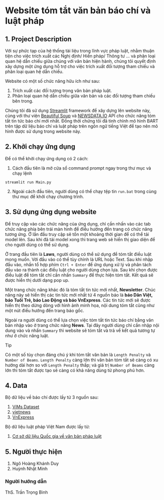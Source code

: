 # **Website tóm tắt văn bản báo chí và luật pháp**
## 1. Project Description
Với sự phức tạp của hệ thống tài liệu trong lĩnh vực pháp luật, nhằm thuận tiện cho việc trích xuất các Nghị định/ Hiến pháp/ Thông tư ... và phân loại quan hệ dẫn chiếu giữa chúng với văn bản hiện hành, chúng tôi quyết định xây dựng một ứng dụng hỗ trợ cho việc trích xuất đối tượng tham chiếu và phân loại quan hệ dẫn chiếu.

Website có một số chức năng hữu ích như sau:
1. Trích xuất các đối tượng trong văn bản pháp luật.
2. Phân loại quan hệ dẫn chiếu giữa văn bản và các đối tượng tham chiếu bên trong.

Chúng tôi đã sử dụng [Streamlit](https://streamlit.io/) framework để xây dựng lên website này, cùng với thư viện [Beautiful Soup](https://www.crummy.com/software/BeautifulSoup/) và [NEWSDATA.IO](https://newsdata.io/) API cho chức năng tóm tắt tin tức báo chí mới nhất. Đồng thời chứng tôi đã tinh chỉnh mô hình BART trên tập dữ liệu báo chí và luật pháp trên ngôn ngữ tiếng Việt để tạo nên mô hình được sử dụng trong website này.
## 2. Khởi chạy ứng dụng
Để có thể khởi chạy ứng dụng có 2 cách:
1. Cách đầu tiên là mở cửa sổ command prompt ngay trong thư mục và chạy lệnh
```
streamlit run Main.py
```

2. Ngoài cách đầu tiên, người dùng có thể chạy tệp tin ```run.bat``` trong cùng thư mục để khởi chạy chương trình.
## 3. Sử dụng ứng dụng website
Để truy cập vào các chức năng của ứng dụng, chỉ cần nhấn vào các tab chức năng phía bên trái màn hình để điều hướng đến trang có chức năng tương ứng. Ở lần đầu truy cập sẽ tốn một khoảng thời gian để có thể tải model lên. Sau khi đã tải model xong thì trang web sẽ hiển thị giao diện để cho người dùng có thể sử dụng.

Ở trang đầu tiên là **Laws**, người dùng có thể sử dụng để tóm tắt điều luật mong muốn. Với đầu vào có thể tùy chỉnh là URL hoặc Text. Sau khi nhập đầu vào, nhấn tổ hợp phím ```Ctrl + Enter``` để ứng dụng xử lý và phân tách đầu vào ra thành các điều luật cho người dùng chọn lựa. Sau khi chọn được điều luật để tóm tắt chỉ cần nhấn ```Summary``` để thực hiện tóm tắt. Kết quả sẽ được hiển thị dưới dạng pop up.

Một trang chức năng khác đó là tóm tắt tin tức mới nhất, **Newsletter**. Chúc năng này sẽ hiển thị các tin tức mới nhất từ 4 nguồn báo là **báo Dân Việt, báo Tuổi Trẻ, báo Lao Động và báo VnExpress**. Các tin tức mới sẽ được hiển thị theo dừng dòng với hình ảnh minh họa, nội dung tóm tắt cũng như một nút điều hướng đến trang báo gốc.

Ngoài ra người dùng có thể lựa chọn việc tóm tắt tin tức báo chí bằng văn bản nhập vào ở trang chức năng **News**. Tại đây người dùng chỉ cần nhập nội dung vào và nhấn ```Summary``` thì website sẽ tóm tắt và trả về kết quả tương tự như ở chức năng luật.

> [!TIP]
> Có một số tùy chọn đáng chú ý khi tóm tắt văn bản là ```Length Penalty``` và ```Number of Beams```. ```Length Penalty``` càng lớn thì văn bản tóm tắt sẽ càng có xu hướng dài hơn so với ```Length Penalty``` thấp; và giá trị ```Number of Beams``` càng lớn thì tóm tắt được tạo sẽ càng có khả năng dùng từ phong phú hơn.
## 4. Data
Bộ dữ liệu về báo chí được lấy từ 3 nguồn sau:
1. [ViMs Dataset](https://github.com/CLC-HCMUS/ViMs-Dataset)
2. [vietnews](https://huggingface.co/datasets/harouzie/vietnews)
3. [VnExpress](https://vnexpress.net/)

Bộ dữ liệu luật pháp Việt Nam được lấy từ:
1. [Cơ sở dữ liệu Quốc gia về văn bản pháp luật](https://vbpl.vn/pages/portal.aspx)
## 5. Người thực hiện
1. Ngô Hoàng Khánh Duy
2. Huỳnh Nhật Minh
### Người hướng dẫn
ThS. Trần Trọng Bình
